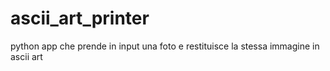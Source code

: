 # ascii_art_printer
python app che prende in input una foto e restituisce la stessa immagine in ascii art
